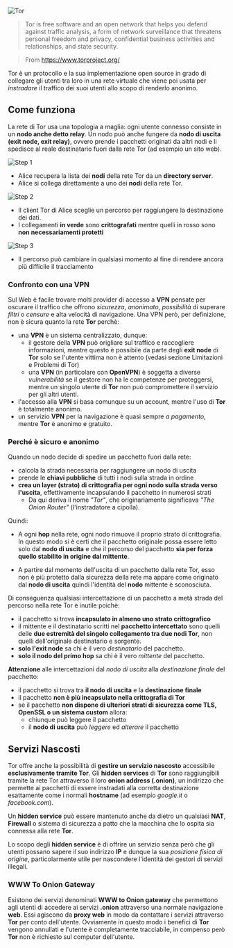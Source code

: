 ![Tor](http://upload.wikimedia.org/wikipedia/commons/0/09/Tor-logo-2011-shaded.svg)

> Tor is free software and an open network that helps you defend against traffic analysis, a form of network surveillance that threatens personal freedom and privacy, confidential business activities and relationships, and state security.

> From https://www.torproject.org/

Tor è un protocollo e la sua implementazione open source in grado di collegare gli utenti tra loro in una rete virtuale che viene poi usata per _instradare_ il traffico dei suoi utenti allo scopo di renderlo anonimo.

## Come funziona

La rete di Tor usa una topologia a maglia: ogni utente connesso consiste in un __nodo anche detto relay__. Un nodo può anche fungere da __nodo di uscita (exit node, exit relay)__, ovvero prende i pacchetti originati da altri nodi e li spedisce al reale destinatario fuori dalla rete Tor (ad esempio un sito web).

![Step 1](https://www.torproject.org/images/htw1.png)

- Alice recupera la lista dei __nodi__ della rete Tor da un __directory server__.
- Alice si collega direttamente a uno dei __nodi__ della rete Tor.

![Step 2](https://www.torproject.org/images/htw2.png)

- Il client Tor di Alice sceglie un percorso per raggiungere la destinazione dei dati.
- I collegamenti __in verde__ sono __crittografati__ mentre quelli in rosso sono __non necessariamenti protetti__

![Step 3](https://www.torproject.org/images/htw3.png)

- Il percorso può cambiare in qualsiasi momento al fine di rendere ancora più difficile il tracciamento

### Confronto con una VPN

Sul Web è facile trovare molti provider di accesso a __VPN__ pensate per oscurare il traffico che offrono _sicurezza_, _anonimato_, _possibilità_ di superare _filtri_ o _censure_ e alta velocità di navigazione. Una VPN però, per definizione, non è sicura quanto la rete __Tor__ perchè:

- una __VPN__ è un sistema centralizzato, dunque:
    - il gestore della __VPN__ può origliare sul traffico e raccogliere informazioni, mentre questo è possibile da parte degli __exit node__ di __Tor__ solo se l'utente vittima non è attento (vedasi sezione Limitazioni e Problemi di Tor)
    - una __VPN__ (in particolare con __OpenVPN__) è soggetta a diverse _vulnerabilità_ se il gestore non ha le competenze per proteggersi, mentre un singolo utente di __Tor__ non può compromettere il servizio per gli altri utenti.
- l'accesso alla __VPN__ si basa comunque su un account, mentre l'uso di __Tor__ è totalmente anonimo.
- un servizio __VPN__ per la navigazione è quasi sempre _a pagamento_, mentre __Tor__ è anonimo e gratuito.

### Perché è sicuro e anonimo

Quando un nodo decide di spedire un pacchetto fuori dalla rete:
- calcola la strada necessaria per raggiungere un nodo di uscita
- prende le __chiavi pubbliche__ di tutti i nodi sulla strada in ordine
- __crea un layer (strato) di crittografia per ogni nodo sulla strada verso l'uscita__, effettivamente incapsulando il pacchetto in numerosi strati
  - Da qui deriva il nome _"Tor"_, che originariamente significava _"The Onion Router"_ (l'instradatore a cipolla).

Quindi:

- A ogni __hop__ nella rete, ogni nodo rimuove il proprio strato di crittografia. In questo modo si è certi che il pacchetto originale possa essere letto solo dal __nodo di uscita__ e che il percorso del pacchetto __sia per forza quello stabilito in origine dal mittente__.

- A partire dal momento dell'uscita di un pacchetto dalla rete Tor, esso non è più protetto dalla sicurezza della rete ma appare come originato dal __nodo di uscita__ quindi l'identità del __nodo__ mittente è sconosciuta.

Di conseguenza qualsiasi intercettazione di un pacchetto a metà strada del percorso nella rete Tor è inutile poichè:

- il pacchetto si trova __incapsulato in almeno uno strato crittografico__
- il mittente e il destinatario scritti nel __pacchetto intercettato__ sono quelli delle __due estremità del singolo collegamento tra due nodi Tor__, non quelli dell'originale destinatario e sorgente.
- __solo l'exit node__ sa chi è il vero _destinatario_ del pacchetto.
- __solo il nodo del primo hop__ sa chi è il vero _mittente_ del pacchetto.

__Attenzione__ alle intercettazioni dal _nodo di uscita_ alla _destinazione finale_ del pacchetto:

- il pacchetto si trova tra __il nodo di uscita__ e la __destinazione finale__
- il pacchetto __non è più incapsulato nella crittografia di Tor__
- se il pacchetto __non dispone di ulteriori strati di sicurezza come TLS, OpenSSL o un sistema custom__ allora:
    - chiunque può leggere il pacchetto
    - il __nodo di uscita__ può _leggere_ ed _alterare_ il pacchetto

## Servizi Nascosti

Tor offre anche la possibilità di __gestire un servizio nascosto__ accessibile __esclusivamente tramite Tor__. Gli __hidden services__ di __Tor__ sono raggiungibili tramite la rete Tor attraverso il loro __onion address (.onion)__, un indirizzo che permette ai pacchetti di essere instradati alla corretta destinazione esattamente come i normali __hostname__ (ad esempio _google.it_ o _facebook.com_).

Un __hidden service__ può essere mantenuto anche da dietro un qualsiasi __NAT__, __Firewall__ o sistema di sicurezza a patto che la macchina che lo ospita sia connessa alla rete __Tor__.

Lo scopo degli __hidden service__ è di offrire un servizio senza però che gli utenti possano sapere il suo indirizzo __IP__ e dunque la sua _posizione fisica di origine_, particolarmente utile per nascondere l'identità dei gestori di servizi illegali.

### WWW To Onion Gateway

Esistono dei servizi denominati __WWW to Onion gateway__ che permettono agli utenti di accedere ai servizi __.onion__ attraverso una normale navigazione __web__. Essi agiscono da __proxy web__ in modo da contattare i servizi attraverso __Tor__ per conto dell'utente. Ovviamente in questo modo i benefici di __Tor__ vengono annullati e l'utente è completamente tracciabile, in compenso però __Tor__ non è richiesto sul computer dell'utente.
